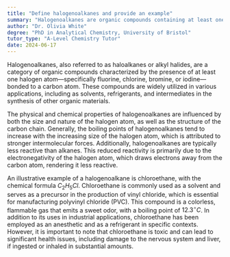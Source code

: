 ```yaml
---
title: "Define halogenoalkanes and provide an example"
summary: "Halogenoalkanes are organic compounds containing at least one halogen atom bonded to a carbon atom."
author: "Dr. Olivia White"
degree: "PhD in Analytical Chemistry, University of Bristol"
tutor_type: "A-Level Chemistry Tutor"
date: 2024-06-17
---
```


Halogenoalkanes, also referred to as haloalkanes or alkyl halides, are a category of organic compounds characterized by the presence of at least one halogen atom—specifically fluorine, chlorine, bromine, or iodine—bonded to a carbon atom. These compounds are widely utilized in various applications, including as solvents, refrigerants, and intermediates in the synthesis of other organic materials.

The physical and chemical properties of halogenoalkanes are influenced by both the size and nature of the halogen atom, as well as the structure of the carbon chain. Generally, the boiling points of halogenoalkanes tend to increase with the increasing size of the halogen atom, which is attributed to stronger intermolecular forces. Additionally, halogenoalkanes are typically less reactive than alkanes. This reduced reactivity is primarily due to the electronegativity of the halogen atom, which draws electrons away from the carbon atom, rendering it less reactive.

An illustrative example of a halogenoalkane is chloroethane, with the chemical formula $C_2H_5Cl$. Chloroethane is commonly used as a solvent and serves as a precursor in the production of vinyl chloride, which is essential for manufacturing polyvinyl chloride (PVC). This compound is a colorless, flammable gas that emits a sweet odor, with a boiling point of $12.3^\circ C$. In addition to its uses in industrial applications, chloroethane has been employed as an anesthetic and as a refrigerant in specific contexts. However, it is important to note that chloroethane is toxic and can lead to significant health issues, including damage to the nervous system and liver, if ingested or inhaled in substantial amounts.
    